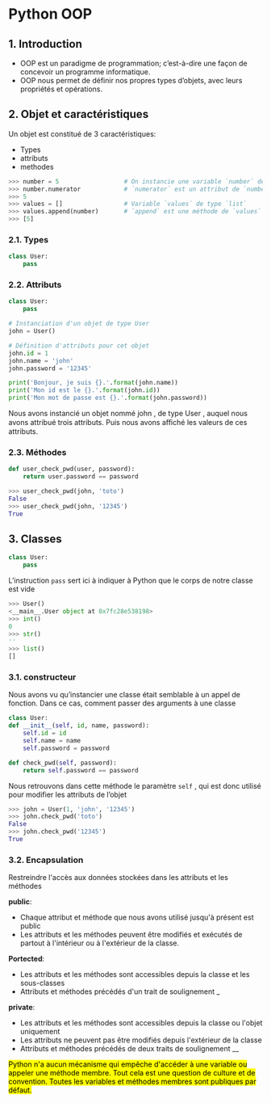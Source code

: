 # Python OOP

## 1. Introduction

+ OOP est un paradigme de programmation; c’est-à-dire une façon de concevoir un programme informatique.
+ OOP nous permet de définir nos propres types d’objets, avec leurs propriétés et opérations.

## 2. Objet et caractéristiques

Un objet est constitué de 3 caractéristiques:

+ Types
+ attributs
+ methodes

```python
>>> number = 5                  # On instancie une variable `number` de type `int`
>>> number.numerator            # `numerator` est un attribut de `number`
>>> 5
>>> values = []                 # Variable `values` de type `list`
>>> values.append(number)       # `append` est une méthode de `values`
>>> [5]
```

### 2.1. Types

```python
class User:
    pass
```

### 2.2. Attributs

```python
class User:
    pass

# Instanciation d'un objet de type User
john = User()

# Définition d'attributs pour cet objet
john.id = 1
john.name = 'john'
john.password = '12345'

print('Bonjour, je suis {}.'.format(john.name))
print('Mon id est le {}.'.format(john.id))
print('Mon mot de passe est {}.'.format(john.password))
```

Nous avons instancié un objet nommé john , de type User , auquel nous avons attribué trois
attributs. Puis nous avons aﬃché les valeurs de ces attributs.

### 2.3. Méthodes

```python
def user_check_pwd(user, password):
    return user.password == password

>>> user_check_pwd(john, 'toto')
False
>>> user_check_pwd(john, '12345')
True
```

## 3. Classes

```python
class User:
    pass
```

L’instruction `pass` sert ici à indiquer à Python que le corps de notre classe est vide

```python
>>> User()
<__main__.User object at 0x7fc28e538198>
>>> int()
0
>>> str()
''
>>> list()
[]
```

### 3.1. constructeur

Nous avons vu qu’instancier une classe était semblable à un appel de fonction. Dans ce cas,
comment passer des arguments à une classe

```python
class User:
def __init__(self, id, name, password):
    self.id = id
    self.name = name
    self.password = password

def check_pwd(self, password):
    return self.password == password
```

Nous retrouvons dans cette méthode le paramètre `self` , qui est donc utilisé pour modifier les
attributs de l’objet

```python
>>> john = User(1, 'john', '12345')
>>> john.check_pwd('toto')
False
>>> john.check_pwd('12345')
True
```

### 3.2. Encapsulation

Restreindre l'accès aux données stockées dans les attributs et les méthodes

**public**:
+ Chaque attribut et méthode que nous avons utilisé jusqu'à présent est public
+ Les attributs et les méthodes peuvent être modifiés et exécutés de partout à l'intérieur ou à l'extérieur de la classe.

**Portected**:
+ Les attributs et les méthodes sont accessibles depuis la classe et les sous-classes
+ Attributs et méthodes précédés d'un trait de soulignement _

**private**:
+ Les attributs et les méthodes sont accessibles depuis la classe ou l'objet uniquement
+ Les attributs ne peuvent pas être modifiés depuis l'extérieur de la classe
+ Attributs et méthodes précédés de deux traits de soulignement __

<mark>
Python n'a aucun mécanisme qui empêche d'accéder à une variable ou appeler une méthode membre. Tout cela est une question de culture et de convention. Toutes les variables et méthodes membres sont publiques par défaut.
</mark> 

